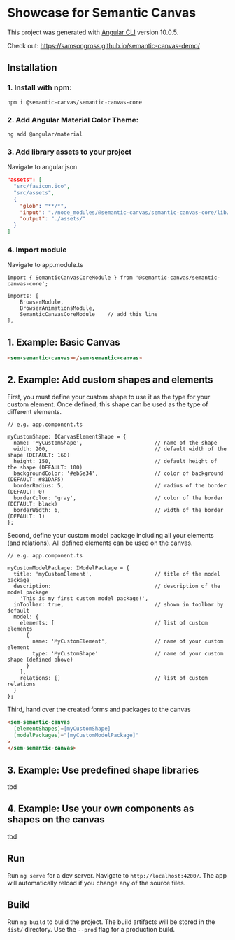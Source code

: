 # Showcase for Semantic Canvas
This project was generated with [Angular CLI](https://github.com/angular/angular-cli) version 10.0.5.

Check out: https://samsongross.github.io/semantic-canvas-demo/ 

## Installation

### 1. Install with npm:

```
npm i @semantic-canvas/semantic-canvas-core
```

### 2. Add Angular Material Color Theme:

```
ng add @angular/material
```

### 3. Add library assets to your project

Navigate to angular.json
```json
"assets": [
  "src/favicon.ico",
  "src/assets",
  {
    "glob": "**/*",
    "input": "./node_modules/@semantic-canvas/semantic-canvas-core/lib/assets",
    "output": "./assets/"
  }
]
```

### 4. Import module

Navigate to app.module.ts
```
import { SemanticCanvasCoreModule } from '@semantic-canvas/semantic-canvas-core';
```

```
imports: [
    BrowserModule,
    BrowserAnimationsModule,
    SemanticCanvasCoreModule    // add this line
],
```

## 1. Example: Basic Canvas

```html
<sem-semantic-canvas></sem-semantic-canvas>
```

## 2. Example: Add custom shapes and elements

First, you must define your custom shape to use it as the type for your custom element.
Once defined, this shape can be used as the type of different elements.

```
// e.g. app.component.ts

myCustomShape: ICanvasElementShape = {
  name: 'MyCustomShape',                       // name of the shape
  width: 200,                                  // default width of the shape (DEFAULT: 160)
  height: 150,                                 // default height of the shape (DEFAULT: 100)
  backgroundColor: '#eb5e34',                  // color of background (DEFAULT: #81DAF5)
  borderRadius: 5,                             // radius of the border (DEFAULT: 0)
  borderColor: 'gray',                         // color of the border (DEFAULT: black)
  borderWidth: 6,                              // width of the border (DEFAULT: 1)
};
```

Second, define your custom model package including all your elements (and relations).
All defined elements can be used on the canvas.

```
// e.g. app.component.ts

myCustomModelPackage: IModelPackage = {
  title: 'myCustomElement',                    // title of the model package
  description:                                 // description of the model package
    'This is my first custom model package!',
  inToolbar: true,                             // shown in toolbar by default
  model: {
    elements: [                                // list of custom elements
      {
        name: 'MyCustomElement',               // name of your custom element
        type: 'MyCustomShape'                  // name of your custom shape (defined above)
      }
    ],
    relations: []                              // list of custom relations
  }
};
```

Third, hand over the created forms and packages to the canvas

```html
<sem-semantic-canvas 
  [elementShapes]=[myCustomShape]
  [modelPackages]="[myCustomModelPackage]"
>
</sem-semantic-canvas>
```

## 3. Example: Use predefined shape libraries
tbd

## 4. Example: Use your own components as shapes on the canvas
tbd

## Run

Run `ng serve` for a dev server. Navigate to `http://localhost:4200/`. The app will automatically reload if you change any of the source files.

## Build

Run `ng build` to build the project. The build artifacts will be stored in the `dist/` directory. Use the `--prod` flag for a production build.
